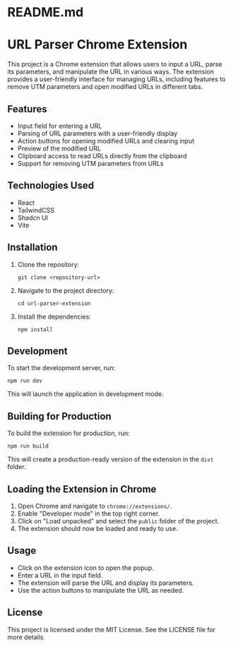 # README.md

# URL Parser Chrome Extension

This project is a Chrome extension that allows users to input a URL, parse its parameters, and manipulate the URL in various ways. The extension provides a user-friendly interface for managing URLs, including features to remove UTM parameters and open modified URLs in different tabs.

## Features

- Input field for entering a URL
- Parsing of URL parameters with a user-friendly display
- Action buttons for opening modified URLs and clearing input
- Preview of the modified URL
- Clipboard access to read URLs directly from the clipboard
- Support for removing UTM parameters from URLs

## Technologies Used

- React
- TailwindCSS
- Shadcn UI
- Vite

## Installation

1. Clone the repository:
   ```
   git clone <repository-url>
   ```

2. Navigate to the project directory:
   ```
   cd url-parser-extension
   ```

3. Install the dependencies:
   ```
   npm install
   ```

## Development

To start the development server, run:
```
npm run dev
```

This will launch the application in development mode.

## Building for Production

To build the extension for production, run:
```
npm run build
```

This will create a production-ready version of the extension in the `dist` folder.

## Loading the Extension in Chrome

1. Open Chrome and navigate to `chrome://extensions/`.
2. Enable "Developer mode" in the top right corner.
3. Click on "Load unpacked" and select the `public` folder of the project.
4. The extension should now be loaded and ready to use.

## Usage

- Click on the extension icon to open the popup.
- Enter a URL in the input field.
- The extension will parse the URL and display its parameters.
- Use the action buttons to manipulate the URL as needed.

## License

This project is licensed under the MIT License. See the LICENSE file for more details.
